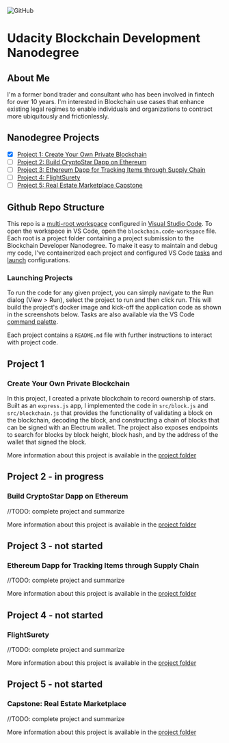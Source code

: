 ![GitHub](https://img.shields.io/github/license/galen211/udacity-blockchain-developer?style=flat-square)

# Udacity Blockchain Development Nanodegree

## About Me
I'm a former bond trader and consultant who has been involved in fintech for over 10 years.  I'm interested in Blockchain use cases that enhance existing legal regimes to enable individuals and organizations to contract more ubiquitously and frictionlessly.

## Nanodegree Projects

- [x] [Project 1: Create Your Own Private Blockchain](#project-1)
- [ ] [Project 2: Build CryptoStar Dapp on Ethereum](#project-2)
- [ ] [Project 3: Ethereum Dapp for Tracking Items through Supply Chain](#project-3)
- [ ] [Project 4: FlightSurety](#project-4)
- [ ] [Project 5: Real Estate Marketplace Capstone](#project-5)

## Github Repo Structure
This repo is a [multi-root workspace](https://code.visualstudio.com/docs/editor/multi-root-workspaces) configured in [Visual Studio Code](https://code.visualstudio.com/).  To open the workspace in VS Code, open the `blockchain.code-workspace` file.  Each root is a project folder containing a project submission to the Blockchain Developer Nanodegree.  To make it easy to maintain and debug my code, I've containerized each project and configured VS Code [tasks](https://code.visualstudio.com/docs/editor/tasks) and [launch](https://code.visualstudio.com/docs/editor/debugging#_launch-configurations) configurations.

### Launching Projects
To run the code for any given project, you can simply navigate to the Run dialog (View > Run), select the project to run and then click run.  This will build the project's docker image and kick-off the application code as shown in the screenshots below.  Tasks are also available via the VS Code [command palette](https://code.visualstudio.com/docs/getstarted/userinterface#_command-palette).

Each project contains a `README.md` file with further instructions to interact with project code.

## Project 1
### Create Your Own Private Blockchain
In this project, I created a private blockchain to record ownership of stars.  Built as an `express.js` app, I implemented the code in `src/block.js` and `src/blockchain.js` that provides the functionality of validating a block on the blockchain, decoding the block, and constructing a chain of blocks that can be signed with an Electrum wallet.  The project also exposes endpoints to search for blocks by block height, block hash, and by the address of the wallet that signed the block.

More information about this project is available in the [project folder](/project1/)

## Project 2 - **in progress**
### Build CryptoStar Dapp on Ethereum
//TODO: complete project and summarize

More information about this project is available in the [project folder](/project2/)

## Project 3 - **not started**
### Ethereum Dapp for Tracking Items through Supply Chain
//TODO: complete project and summarize

More information about this project is available in the [project folder](/project3/)

## Project 4 - **not started**
### FlightSurety
//TODO: complete project and summarize

More information about this project is available in the [project folder](/project4/)

## Project 5 - **not started**
### Capstone: Real Estate Marketplace
//TODO: complete project and summarize

More information about this project is available in the [project folder](/project5/)
